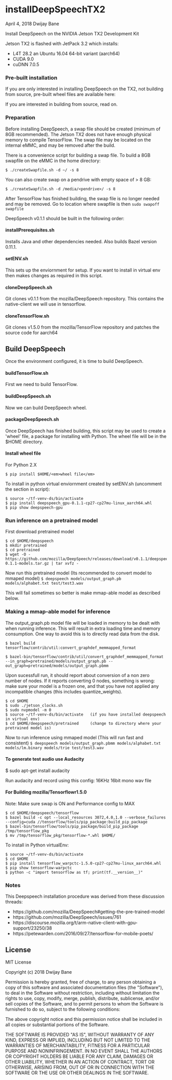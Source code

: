# installDeepSpeechTX2
April 4, 2018
Dwijay Bane

Install DeepSpeech on the NVIDIA Jetson TX2 Development Kit

Jetson TX2 is flashed with JetPack 3.2 which installs:
* L4T 28.2 an Ubuntu 16.04 64-bit variant (aarch64)
* CUDA 9.0
* cuDNN 7.0.5

### Pre-built installation

If you are only interested in installing DeepSpeech on the TX2, not building from source, pre-built wheel files are available here: 

If you are interested in building from source, read on.
### Preparation
Before installing DeepSpeech, a swap file should be created (minimum of 8GB recommended). The Jetson TX2 does not have enough physical memory to compile TensorFlow. The swap file may be located on the internal eMMC, and may be removed after the build.

There is a convenience script for building a swap file. To build a 8GB swapfile on the eMMC in the home directory:

`$ ./createSwapfile.sh -d ~/ -s 8`

You can also create swap on a pendrive with empty space of > 8 GB:

`$ ./createSwapfile.sh -d /media/<pendrive>/ -s 8`

After TensorFlow has finished building, the swap file is no longer needed and may be removed.
Go to location where swapfile is then
`sudo swapoff swapfile`

DeepSpeech v0.1.1 should be built in the following order:

#### installPrerequisites.sh
Installs Java and other dependencies needed. Also builds Bazel version 0.11.1.

#### setENV.sh
This sets up the enviornment for setup. If you want to install in virtual env then makes changes as required in this script.

#### cloneDeepSpeech.sh
Git clones v0.1.1 from the mozilla/DeepSpeech repository. This contains the native-client we will
use in tensorflow.

#### cloneTensorFlow.sh
Git clones v1.5.0 from the mozilla/TensorFlow repository and patches the source code for aarch64

## Build DeepSpeech
Once the environment configured, it is time to build DeepSpeech.

#### buildTensorFlow.sh
First we need to build TensorFlow.

#### buildDeepSpeech.sh
Now we can build DeepSpeech wheel.

#### packageDeepSpeech.sh
Once DeepSpeech has finished building, this script may be used to create a 'wheel' file, a package for installing with Python. The wheel file will be in the $HOME directory.

#### Install wheel file
For Python 2.X

`$ pip install $HOME/<em>wheel file</em>`

To install in python virtual enviornment created by setENV.sh (uncomment the section in script):
```
$ source ~/tf-venv-ds/bin/activate
$ pip install deepspeech_gpu-0.1.1-cp27-cp27mu-linux_aarch64.whl
$ pip show deepspeech-gpu
```

### Run inference on a pretrained model 
First download pretrained model
```
$ cd $HOME/deepspeech
$ mkdir pretrained
$ cd pretrained
$ wget -O - https://github.com/mozilla/DeepSpeech/releases/download/v0.1.1/deepspeech-0.1.1-models.tar.gz | tar xvfz -
```

Now run this pretrained model (Its recommended to convert model to mmaped model)
`$ deepspeech models/output_graph.pb models/alphabet.txt test/test3.wav`

This will fail sometimes so better is make mmap-able model as described below.

### Making a mmap-able model for inference
The output_graph.pb model file will be loaded in memory to be dealt with when running inference. This will result in extra loading time and memory consumption. One way to avoid this is to directly read data from the disk.

`$ bazel build tensorflow/contrib/util:convert_graphdef_memmapped_format`

`$ bazel-bin/tensorflow/contrib/util/convert_graphdef_memmapped_format --in_graph=pretrained/models/output_graph.pb --out_graph=pretrained/models/output_graph.pbmm`

Upon sucessfull run, it should report about conversion of a non zero number of nodes. If it reports converting 0 nodes, something is wrong: make sure your model is a frozen one, and that you have not applied any incompatible changes (this includes quantize_weights).
```
$ cd $HOME
$ sudo ./jetson_clocks.sh
$ sudo nvpmodel -m 0
$ source ~/tf-venv-ds/bin/activate   (if you have installed deepspeech in virtual env)
$ cd $HOME/deepspeech/pretrained     (change to directory where your pretrained model is)
```

Now to run inference using mmaped model (This will run fast and consistent)
`$ deepspeech models/output_graph.pbmm models/alphabet.txt models/lm.binary models/trie test/test3.wav`

#### To generate test audio use Audacity
$ sudo apt-get install audacity

Run audacity and record using this config:
16KHz 16bit mono wav file

#### For Building mozilla/Tensorflowr1.5.0
Note: Make sure swap is ON and Performance config to MAX
```
$ cd $HOME/deepspeech/tensorflow
$ bazel build -c opt --local_resources 3072,4.0,1.0 --verbose_failures --config=cuda //tensorflow/tools/pip_package:build_pip_package
$ bazel-bin/tensorflow/tools/pip_package/build_pip_package /tmp/tensorflow_pkg
$ mv /tmp/tensorflow_pkg/tensorflow-*.whl $HOME/
```
To install in Python virtualEnv:
```
$ source ~/tf-venv-ds/bin/activate
$ cd $HOME
$ pip install tensorflow_warpctc-1.5.0-cp27-cp27mu-linux_aarch64.whl
$ pip show tensorflow-warpctc
$ python -c "import tensorflow as tf; print(tf.__version__)" 
```

### Notes
This Deepspeech installation procedure was derived from these discussion threads: 

<ul>
<li>https://github.com/mozilla/DeepSpeech#getting-the-pre-trained-model</li>
<li>https://github.com/mozilla/DeepSpeech/issues/761</li>
<li>https://discourse.mozilla.org/t/arm-native-client-with-gpu-support/23250/38</li>
<li>https://petewarden.com/2016/09/27/tensorflow-for-mobile-poets/</li>
</ul>



## License
MIT License

Copyright (c) 2018 Dwijay Bane

Permission is hereby granted, free of charge, to any person obtaining a copy
of this software and associated documentation files (the "Software"), to deal
in the Software without restriction, including without limitation the rights
to use, copy, modify, merge, publish, distribute, sublicense, and/or sell
copies of the Software, and to permit persons to whom the Software is
furnished to do so, subject to the following conditions:

The above copyright notice and this permission notice shall be included in all
copies or substantial portions of the Software.

THE SOFTWARE IS PROVIDED "AS IS", WITHOUT WARRANTY OF ANY KIND, EXPRESS OR
IMPLIED, INCLUDING BUT NOT LIMITED TO THE WARRANTIES OF MERCHANTABILITY,
FITNESS FOR A PARTICULAR PURPOSE AND NONINFRINGEMENT. IN NO EVENT SHALL THE
AUTHORS OR COPYRIGHT HOLDERS BE LIABLE FOR ANY CLAIM, DAMAGES OR OTHER
LIABILITY, WHETHER IN AN ACTION OF CONTRACT, TORT OR OTHERWISE, ARISING FROM,
OUT OF OR IN CONNECTION WITH THE SOFTWARE OR THE USE OR OTHER DEALINGS IN THE
SOFTWARE.
